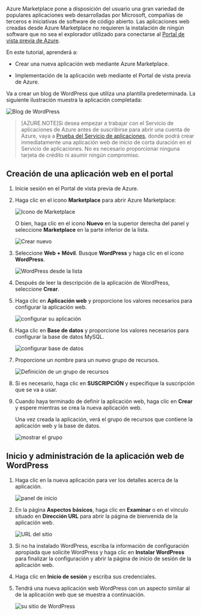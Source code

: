 Azure Marketplace pone a disposición del usuario una gran variedad de populares aplicaciones web desarrolladas por Microsoft, compañías de terceros e iniciativas de software de código abierto. Las aplicaciones web creadas desde Azure Marketplace no requieren la instalación de ningún software que no sea el explorador utilizado para conectarse al [Portal de vista previa de Azure](http://go.microsoft.com/fwlink/?LinkId=529715).

En este tutorial, aprenderá a:

- Crear una nueva aplicación web mediante Azure Marketplace.

- Implementación de la aplicación web mediante el Portal de vista previa de Azure.
 
Va a crear un blog de WordPress que utiliza una plantilla predeterminada. La siguiente ilustración muestra la aplicación completada:


![Blog de WordPress][13]

>[AZURE.NOTE]Si desea empezar a trabajar con el Servicio de aplicaciones de Azure antes de suscribirse para abrir una cuenta de Azure, vaya a [Prueba del Servicio de aplicaciones](http://go.microsoft.com/fwlink/?LinkId=523751), donde podrá crear inmediatamente una aplicación web de inicio de corta duración en el Servicio de aplicaciones. No es necesario proporcionar ninguna tarjeta de crédito ni asumir ningún compromiso.

## Creación de una aplicación web en el portal

1. Inicie sesión en el Portal de vista previa de Azure.

2. Haga clic en el icono **Marketplace** para abrir Azure Marketplace:

    ![Icono de Marketplace][marketplace]

    O bien, haga clic en el icono **Nuevo** en la superior derecha del panel y seleccione **Marketplace** en la parte inferior de la lista.
	
    ![Crear nuevo][5]
	
3. Seleccione **Web + Móvil**. Busque **WordPress** y haga clic en el icono **WordPress**.

	![WordPress desde la lista][7]
	
5. Después de leer la descripción de la aplicación de WordPress, seleccione **Crear**.

6. Haga clic en **Aplicación web** y proporcione los valores necesarios para configurar la aplicación web.
	
    ![configurar su aplicación][8]

7. Haga clic en **Base de datos** y proporcione los valores necesarios para configurar la base de datos MySQL.

    ![configurar base de datos][database]

8. Proporcione un nombre para un nuevo grupo de recursos.

    ![Definición de un grupo de recursos][groupname]

8. Si es necesario, haga clic en **SUSCRIPCIÓN** y especifique la suscripción que se va a usar.

7. Cuando haya terminado de definir la aplicación web, haga clic en **Crear** y espere mientras se crea la nueva aplicación web.

   Una vez creada la aplicación, verá el grupo de recursos que contiene la aplicación web y la base de datos.

   ![mostrar el grupo][resourcegroup]

## Inicio y administración de la aplicación web de WordPress
	
1. Haga clic en la nueva aplicación para ver los detalles acerca de la aplicación.

    ![panel de inicio][10]

2. En la página **Aspectos básicos**, haga clic en **Examinar** o en el vínculo situado en **Dirección URL** para abrir la página de bienvenida de la aplicación web.

    ![URL del sitio][browse]

3. Si no ha instalado WordPress, escriba la información de configuración apropiada que solicite WordPress y haga clic en **Instalar WordPress** para finalizar la configuración y abrir la página de inicio de sesión de la aplicación web.

4. Haga clic en **Inicio de sesión** y escriba sus credenciales.

5. Tendrá una nueva aplicación web WordPress con un aspecto similar al de la aplicación web que se muestra a continuación.

	![su sitio de WordPress][13]






[5]: ./media/website-from-gallery/start-marketplace.png
[6]: ./media/website-from-gallery/wordpressgallery-02.png
[7]: ./media/website-from-gallery/search-web-app.png
[8]: ./media/website-from-gallery/set-web-app.png
[9]: ./media/website-from-gallery/wordpressgallery-05.png
[10]: ./media/website-from-gallery/select-web.png
[13]: ./media/website-from-gallery/wordpressgallery-09.png
[webapps]: ./media/website-from-gallery/selectwebapps.png
[database]: ./media/website-from-gallery/set-db.png
[resourcegroup]: ./media/website-from-gallery/show-rg.png
[browse]: ./media/website-from-gallery/browse-web.png
[marketplace]: ./media/website-from-gallery/marketplace-icon.png
[groupname]: ./media/website-from-gallery/set-rg.png

<!---HONumber=Oct15_HO3-->